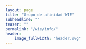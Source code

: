 ```yaml
---
layout: page
title: "Grupo de afinidad WIE"
subheadline: ""
teaser: ""
permalink: "/wie/info/"
header:
    image_fullwidth: "header.svg"
---
```

